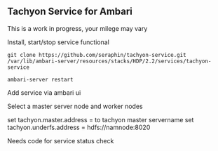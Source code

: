 ## Tachyon Service for Ambari

This is a work in progress, your milege may vary

Install, start/stop service functional

```
git clone https://github.com/seraphin/tachyon-service.git /var/lib/ambari-server/resources/stacks/HDP/2.2/services/tachyon-service

ambari-server restart

```

Add service via ambari ui 

Select a master server node and worker nodes 

set tachyon.master.address = to tachyon master servername
set tachyon.underfs.address = hdfs://namnode:8020

Needs code for service status check
